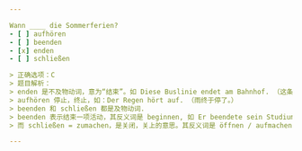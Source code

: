 ```yaml
---

Wann ____ die Sommerferien?
- [ ] aufhören 
- [ ] beenden
- [x] enden
- [ ] schließen

> 正确选项：C    
> 题目解析：      
> enden 是不及物动词，意为“结束”。如 Diese Buslinie endet am Bahnhof. （这条公交汽车的终点是火车站。）  
> aufhören 停止，终止，如：Der Regen hört auf. （雨终于停了。）  
> beenden 和 schließen 都是及物动词.  
> beenden 表示结束一项活动，其反义词是 beginnen, 如 Er beendete sein Studium an der Uni. （他结束大学的学业。）  
> 而 schließen = zumachen，是关闭，关上的意思。其反义词是 öffnen / aufmachen, 如 Schließen Sie bitte die Tür! （请把门关上！）

---
```

